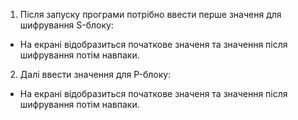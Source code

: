 1) Після запуску програми потрібно ввести перше значеня для шифрування S-блоку:
- На екрані відобразиться початкове значеня та значення після шифрування потім навпаки.

2) Далі ввести значення для P-блоку:
- На екрані відобразиться початкове значеня та значення після шифрування потім навпаки.
